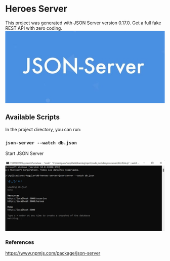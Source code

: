 # Heroes Server

This project was generated with JSON Server version 0.17.0.
Get a full fake REST API with zero coding.
![alt tag](https://github.com/juancr5/Aplicaciones-Angular/blob/main/images/06%20JSON%20Server.jpg)

## Available Scripts
In the project directory, you can run:

### `json-server --watch db.json`
Start JSON Server

![alt tag](https://github.com/juancr5/Aplicaciones-Angular/blob/main/images/06%20Open%20Server.jpg)

### References
https://www.npmjs.com/package/json-server
